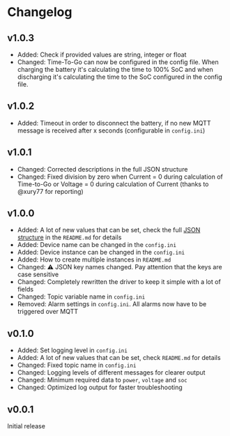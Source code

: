 # Changelog

## v1.0.3
* Added: Check if provided values are string, integer or float
* Changed: Time-To-Go can now be configured in the config file. When charging the battery it's calculating the time to 100% SoC and when discharging it's calculating the time to the SoC configured in the config file.

## v1.0.2
* Added: Timeout in order to disconnect the battery, if no new MQTT message is received after x seconds (configurable in `config.ini`)

## v1.0.1
* Changed: Corrected descriptions in the full JSON structure
* Changed: Fixed division by zero when Current = 0 during calculation of Time-to-Go or Voltage = 0 during calculation of Current (thanks to @xury77 for reporting)

## v1.0.0
* Added: A lot of new values that can be set, check the full [JSON structure](https://github.com/mr-manuel/venus-os_dbus-mqtt-battery#json-structure) in the `README.md` for details
* Added: Device name can be changed in the `config.ini`
* Added: Device instance can be changed in the `config.ini`
* Added: How to create multiple instances in `README.md`
* Changed: ⚠️ JSON key names changed. Pay attention that the keys are case sensitive
* Changed: Completely rewritten the driver to keep it simple with a lot of fields
* Changed: Topic variable name in `config.ini`
* Removed: Alarm settings in `config.ini`. All alarms now have to be triggered over MQTT

## v0.1.0
* Added: Set logging level in `config.ini`
* Added: A lot of new values that can be set, check `README.md` for details
* Changed: Fixed topic name in `config.ini`
* Changed: Logging levels of different messages for clearer output
* Changed: Minimum required data to `power`, `voltage` and `soc`
* Changed: Optimized log output for faster troubleshooting

## v0.0.1
Initial release
